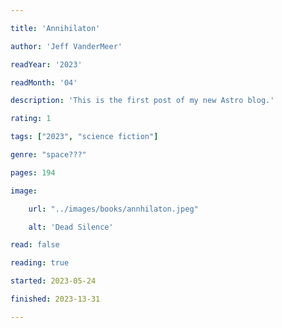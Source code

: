```yaml
---

title: 'Annihilaton'

author: 'Jeff VanderMeer'

readYear: '2023'

readMonth: '04'

description: 'This is the first post of my new Astro blog.'

rating: 1

tags: ["2023", "science fiction"]

genre: "space???"

pages: 194

image:

    url: "../images/books/annhilaton.jpeg"

    alt: 'Dead Silence'

read: false

reading: true

started: 2023-05-24

finished: 2023-13-31

---
```

